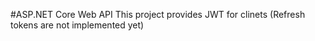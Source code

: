 #ASP.NET Core Web API
This project provides JWT for clinets
(Refresh tokens are not implemented yet)
